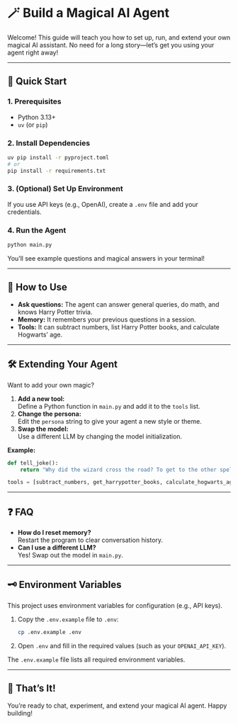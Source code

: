 # 🪄 Build a Magical AI Agent

Welcome! This guide will teach you how to set up, run, and extend your own magical AI assistant. No need for a long story—let’s get you using your agent right away!

---

## 🚀 Quick Start

### 1. Prerequisites
- Python 3.13+
- `uv` (or `pip`)

### 2. Install Dependencies
```bash
uv pip install -r pyproject.toml
# or
pip install -r requirements.txt
```

### 3. (Optional) Set Up Environment
If you use API keys (e.g., OpenAI), create a `.env` file and add your credentials.

### 4. Run the Agent
```bash
python main.py
```
You’ll see example questions and magical answers in your terminal!

---

## 🧙 How to Use
- **Ask questions:** The agent can answer general queries, do math, and knows Harry Potter trivia.
- **Memory:** It remembers your previous questions in a session.
- **Tools:** It can subtract numbers, list Harry Potter books, and calculate Hogwarts’ age.

---

## 🛠️ Extending Your Agent
Want to add your own magic?

1. **Add a new tool:**  
   Define a Python function in `main.py` and add it to the `tools` list.
2. **Change the persona:**  
   Edit the `persona` string to give your agent a new style or theme.
3. **Swap the model:**  
   Use a different LLM by changing the model initialization.

**Example:**
```python
def tell_joke():
    return "Why did the wizard cross the road? To get to the other spell!"

tools = [subtract_numbers, get_harrypotter_books, calculate_hogwarts_age, tell_joke]
```

---

## ❓ FAQ
- **How do I reset memory?**  
  Restart the program to clear conversation history.
- **Can I use a different LLM?**  
  Yes! Swap out the model in `main.py`.

---

## 🗝️ Environment Variables

This project uses environment variables for configuration (e.g., API keys).

1. Copy the `.env.example` file to `.env`:
   ```bash
   cp .env.example .env
   ```
2. Open `.env` and fill in the required values (such as your `OPENAI_API_KEY`).

The `.env.example` file lists all required environment variables.

---

## 🎉 That’s It!
You’re ready to chat, experiment, and extend your magical AI agent. Happy building!
